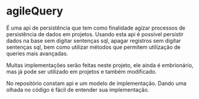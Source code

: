 # agileQuery

É uma api de persistência que tem como finalidade agizar processos de persistência de dados em projetos. Usando
esta api é possivel persistir dados na base sem digitar sentenças sql, apagar registros sem digitar sentenças sql, 
bem como utilizar métodos que permitem utilização de queries mais avançadas.

Muitas implementações serão feitas neste projeto, ele ainda é embrionário, mas já pode ser utilizado em projetos e 
também modificado. 


No repositório constam api e um modelo de implementação. Dando uma olhada no código é fácil de entender sua 
implementação. 
